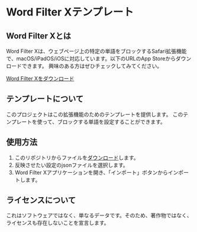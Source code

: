 # Word Filter Xテンプレート

## Word Filter Xとは

Word Filter Xは、ウェブページ上の特定の単語をブロックするSafari拡張機能で、macOS/iPadOS/iOSに対応しています。以下のURLのApp Storeからダウンロードできます。 興味のある方はぜひチェックしてみてください。

[Word Filter Xをダウンロード](https://apps.apple.com/jp/app/word-filter-x/id1668831130)

## テンプレートについて

このプロジェクトはこの拡張機能のためのテンプレートを提供します。
このテンプレートを使って、ブロックする単語を設定することができます。

## 使用方法

1. このリポジトリからファイルを[ダウンロード](https://github.com/KC-2001MS/Word-Filter-X-Templates/archive/refs/heads/master.zip)します。
2. 反映させたい設定のjsonファイルを選択します。
3. Word Filter Xアプリケーションを開き、「インポート」ボタンからインポートします。

## ライセンスについて

これはソフトウェアではなく、単なるデータです。そのため、著作物ではなく、ライセンスも存在しないことを宣言します。